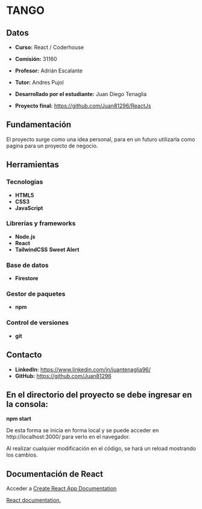 # TANGO

## Datos

* **Curso:** React / Coderhouse

* **Comisión:** 31160

* **Profesor:** Adrián Escalante

* **Tutor:** Andres Pujol

* **Desarrollado por el estudiante:** Juan Diego Tenaglia

* **Proyecto final:** https://github.com/Juan81296/ReactJs

## Fundamentación

El proyecto surge como una idea personal, para en un futuro utilizarla como pagina para un proyecto de negocio.

## Herramientas

### Tecnologías

* **HTML5**
* **CSS3**
* **JavaScript**

### Librerías y frameworks

* **Node.js**
* **React**
* **TailwindCSS**
**Sweet Alert**

### Base de datos
* **Firestore**

### Gestor de paquetes

* **npm**

### Control de versiones

* **git**

## Contacto

* **LinkedIn:** https://www.linkedin.com/in/juantenaglia96/
* **GitHub:** https://github.com/Juan81296

## En el directorio del proyecto se debe ingresar en la consola:
**npm start**

De esta forma se inicia en forma local y se puede acceder en http://localhost:3000/ para verlo en el navegador.

Al realizar cualquier modificación en el código, se hará un reload mostrando los cambios.

## Documentación de React

Acceder a [Create React App Documentation](https://create-react-app.dev/docs/getting-started/)

[React documentation.](https://reactjs.org/)
